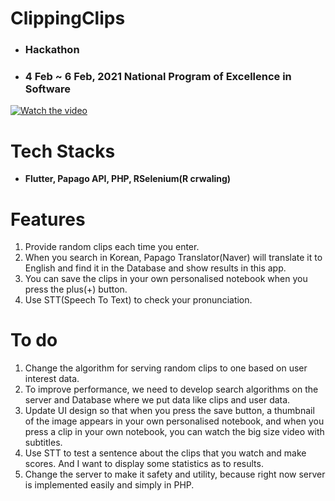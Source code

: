 # ClippingClips
- ### Hackathon
- ### 4 Feb ~ 6 Feb, 2021 National Program of Excellence in Software
[![Watch the video](https://img.youtube.com/vi/zeaql9gDb0A/0.jpg)](https://youtu.be/zeaql9gDb0A)

# Tech Stacks
- **Flutter, Papago API, PHP, RSelenium(R crwaling)**


# Features
1. Provide random clips each time you enter.
2. When you search in Korean, Papago Translator(Naver) will translate it to English and find it in the Database and show results in this app.
3. You can save the clips in your own personalised notebook when you press the plus(+) button.
4. Use STT(Speech To Text) to check your pronunciation.


# To do
1. Change the algorithm for serving random clips to one based on user interest data.
2. To improve performance, we need to develop search algorithms on the server and Database where we put data like clips and user data.
3. Update UI design so that when you press the save button, a thumbnail of the image appears in your own personalised notebook, and when you press a clip in your own notebook, you can watch the big size video with subtitles.
4. Use STT to test a sentence about the clips that you watch and make scores. And I want to display some statistics as to results.
5. Change the server to make it safety and utility, because right now server is implemented easily and simply in PHP. 
